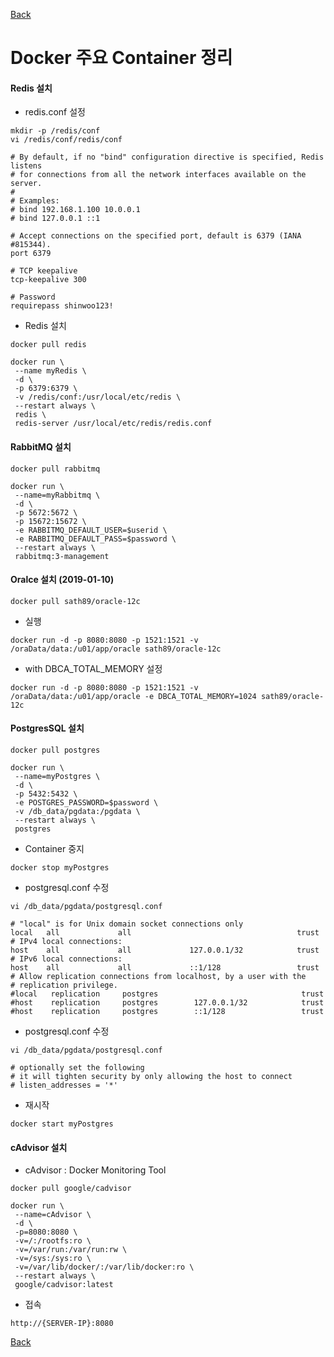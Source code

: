 [Back](https://github.com/songagi/study-docker/blob/master/README.md)

# Docker 주요 Container 정리

#### Redis 설치

 * redis.conf 설정
  
```
mkdir -p /redis/conf
vi /redis/conf/redis/conf
```
```
# By default, if no "bind" configuration directive is specified, Redis listens
# for connections from all the network interfaces available on the server.
#
# Examples:
# bind 192.168.1.100 10.0.0.1
# bind 127.0.0.1 ::1

# Accept connections on the specified port, default is 6379 (IANA #815344).
port 6379

# TCP keepalive
tcp-keepalive 300

# Password
requirepass shinwoo123!
```

 * Redis 설치
```
docker pull redis

docker run \
 --name myRedis \
 -d \
 -p 6379:6379 \
 -v /redis/conf:/usr/local/etc/redis \
 --restart always \
 redis \
 redis-server /usr/local/etc/redis/redis.conf
```

#### RabbitMQ 설치
 
```
docker pull rabbitmq
```
```
docker run \
 --name=myRabbitmq \
 -d \
 -p 5672:5672 \
 -p 15672:15672 \
 -e RABBITMQ_DEFAULT_USER=$userid \
 -e RABBITMQ_DEFAULT_PASS=$password \
 --restart always \
 rabbitmq:3-management
```

#### Oralce 설치 (2019-01-10)

```
docker pull sath89/oracle-12c
```

* 실행
```
docker run -d -p 8080:8080 -p 1521:1521 -v /oraData/data:/u01/app/oracle sath89/oracle-12c
```

* with DBCA_TOTAL_MEMORY 설정
```
docker run -d -p 8080:8080 -p 1521:1521 -v /oraData/data:/u01/app/oracle -e DBCA_TOTAL_MEMORY=1024 sath89/oracle-12c
```


#### PostgresSQL 설치

```
docker pull postgres
```
```
docker run \
 --name=myPostgres \
 -d \
 -p 5432:5432 \
 -e POSTGRES_PASSWORD=$password \
 -v /db_data/pgdata:/pgdata \
 --restart always \
 postgres
```
  
* Container 중지
  
```
docker stop myPostgres
```
 
* postgresql.conf 수정
 
```
vi /db_data/pgdata/postgresql.conf
```
```
# "local" is for Unix domain socket connections only
local   all             all                                     trust
# IPv4 local connections:
host    all             all             127.0.0.1/32            trust
# IPv6 local connections:
host    all             all             ::1/128                 trust
# Allow replication connections from localhost, by a user with the
# replication privilege.
#local   replication     postgres                                trust
#host    replication     postgres        127.0.0.1/32            trust
#host    replication     postgres        ::1/128                 trust
```
 
* postgresql.conf 수정
 
```
vi /db_data/pgdata/postgresql.conf
```
```
# optionally set the following
# it will tighten security by only allowing the host to connect
# listen_addresses = '*'
```

* 재시작
 
```
docker start myPostgres
```

#### cAdvisor 설치

* cAdvisor : Docker Monitoring Tool

```
docker pull google/cadvisor
```
```
docker run \
 --name=cAdvisor \
 -d \
 -p=8080:8080 \
 -v=/:/rootfs:ro \
 -v=/var/run:/var/run:rw \
 -v=/sys:/sys:ro \
 -v=/var/lib/docker/:/var/lib/docker:ro \
 --restart always \
 google/cadvisor:latest
```

* 접속
```
http://{SERVER-IP}:8080
```
 
[Back](https://github.com/songagi/study-docker/blob/master/README.md)
